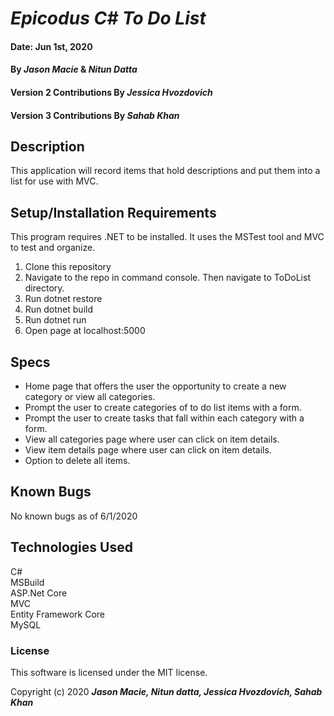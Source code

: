# _Epicodus C# To Do List_

#### Date: Jun 1st, 2020
#### By _**Jason Macie**_ & _**Nitun Datta**_
#### Version 2 Contributions By _**Jessica Hvozdovich**_
#### Version 3 Contributions By _**Sahab Khan**_

## Description

This application will record items that hold descriptions and put them into a list for use with MVC.

## Setup/Installation Requirements

This program requires .NET to be installed. It uses the MSTest tool and MVC to test and organize.

1. Clone this repository
2. Navigate to the repo in command console. Then navigate to ToDoList directory.
3. Run dotnet restore
4. Run dotnet build
5. Run dotnet run
6. Open page at localhost:5000

## Specs

* Home page that offers the user the opportunity to create a new category or view all categories.
* Prompt the user to create categories of to do list items with a form.
* Prompt the user to create tasks that fall within each category with a form.
* View all categories page where user can click on item details.
* View item details page where user can click on item details.
* Option to delete all items.

## Known Bugs

No known bugs as of 6/1/2020

## Technologies Used

C#</br>
MSBuild</br>
ASP.Net Core</br>
MVC</br>
Entity Framework Core</br>
MySQL

### License

This software is licensed under the MIT license.

Copyright (c) 2020 **_Jason Macie, Nitun datta, Jessica Hvozdovich, Sahab Khan_**